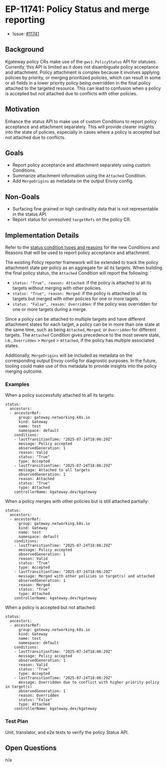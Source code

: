 # EP-11741: Policy Status and merge reporting


* Issue: [#11741](https://github.com/kgateway-dev/kgateway/issues/11741)


## Background

Kgateway policy CRs make use of the `gwv1.PolicyStatus` API for statuses. Currently, this API is limited as it does not disambiguate policy acceptance and attachment. Policy attachment is complex because it involves applying policies by priority, or merging prioritized policies, which can result in some or all fields in a lower priority policy being overridden in the final policy attached to the targeted resource. This can lead to confusion when a policy is accepted but not attached due to conflicts with other policies.

## Motivation

Enhance the status API to make use of custom Conditions to report policy acceptance and attachment separately. This will provide clearer insights into the state of policies, especially in cases where a policy is accepted but not attached due to conflicts.

## Goals

- Report policy acceptance and attachment separately using custom Conditions.
- Summarize attachment information using the `Attached` Condition.
- Add `MergeOrigins` as metadata on the output Envoy config.

## Non-Goals

- Surfacing fine grained or high cardinality data that is not representable in the status API.
- Report status for unresolved `targetRefs` on the policy CR.

## Implementation Details

Refer to the [status condition types and reasons](/api/v1alpha1/policy_types.go) for the new Conditions and Reasons that will be used to report policy acceptance and attachment.

The existing Policy reporter framework will be extended to track the policy attachment state per policy as an aggregate for all its targets. When building the final policy status, the `Attached` Condition will report the following:
`
- `status: "True", reason: Attached`: if the policy is attached to all its targets without merging with other policies.
- `status: "True", reason: Merged`: if the policy is attached to all its targets but merged with other policies for one or more tagets.
- `status: "False", reason: Overridden`: if the policy was overridden for one or more targets during a merge.

Since a policy can be attached to multiple targets and have different attachment states for each target, a policy can be in more than one state at the same time, such as being `Attached`, `Merged`, or `Overridden` for different targets. The `Attached` Condition gives precedence to the most severe state, i.e., `Overridden` > `Merged` > `Attached`, if the policy has multiple associated states.

Additionally, `MergeOrigins` will be included as metadata on the corresponding output Envoy config for diagnostic purposes. In the future, tooling could make use of this metadata to provide insights into the policy merging outcome.

### Examples

When a policy successfully attached to all its targets:
```
status:
  ancestors:
  - ancestorRef:
      group: gateway.networking.k8s.io
      kind: Gateway
      name: test
      namespace: default
    conditions:
    - lastTransitionTime: "2025-07-24T18:06:29Z"
      message: Policy accepted
      observedGeneration: 1
      reason: Valid
      status: "True"
      type: Accepted
    - lastTransitionTime: "2025-07-24T18:06:29Z"
      message: Attached to all targets
      observedGeneration: 1
      reason: Attached
      status: "True"
      type: Attached
    controllerName: kgateway.dev/kgateway
```

When a policy merges with other policies but is still attached partially:
```
status:
  ancestors:
  - ancestorRef:
      group: gateway.networking.k8s.io
      kind: Gateway
      name: test
      namespace: default
    conditions:
    - lastTransitionTime: "2025-07-24T18:06:29Z"
      message: Policy accepted
      observedGeneration: 1
      reason: Valid
      status: "True"
      type: Accepted
    - lastTransitionTime: "2025-07-24T18:06:29Z"
      message: Merged with other policies in target(s) and attached
      observedGeneration: 1
      reason: Merged
      status: "True"
      type: Attached
    controllerName: kgateway.dev/kgateway
```

When a policy is accepted but not attached:
```
status:
  ancestors:
  - ancestorRef:
      group: gateway.networking.k8s.io
      kind: Gateway
      name: test
      namespace: default
    conditions:
    - lastTransitionTime: "2025-07-24T18:06:29Z"
      message: Policy accepted
      observedGeneration: 1
      reason: Valid
      status: "True"
      type: Accepted
    - lastTransitionTime: "2025-07-24T18:06:29Z"
      message: Overridden due to conflict with higher priority policy in target(s)
      observedGeneration: 1
      reason: Overridden
      status: "False"
      type: Attached
    controllerName: kgateway.dev/kgateway
```

### Test Plan

Unit, translator, and e2e tests to verify the policy Status API.

## Open Questions

n/a
